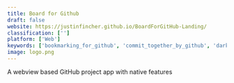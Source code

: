 ```yaml
---
title: Board for Github
draft: false 
website: https://justinfincher.github.io/BoardForGitHub-Landing/
classification: ['']
platform: ['Web']
keywords: ['bookmarking_for_github', 'commit_together_by_github', 'darker_medium', 'devspace', 'dyllo', 'freeforstudents', 'ghuser', 'github_student_developer_pack', 'github_for_atom', 'githawk_for_github', 'github_xp', 'poopz', 'stellartip', 'tortoisegit', 'trello', 'zube']
image: logo.png
---
```

A webview based GitHub project app with native features